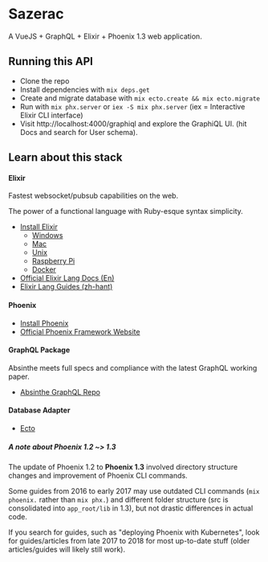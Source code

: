 # Sazerac

A VueJS + GraphQL + Elixir + Phoenix 1.3 web application.

## Running this API

* Clone the repo
* Install dependencies with `mix deps.get`
* Create and migrate database with `mix ecto.create && mix ecto.migrate`
* Run with `mix phx.server` or `iex -S mix phx.server` (iex = Interactive Elixir CLI interface)
* Visit http://localhost:4000/graphiql and explore the GraphiQL UI. (hit Docs and search for User schema).

## Learn about this stack

#### Elixir

Fastest websocket/pubsub capabilities on the web.

The power of a functional language with Ruby-esque syntax simplicity.

* [Install Elixir](https://elixir-lang.org/install.html)
  - [Windows](https://elixir-lang.org/install.html#windows)
  - [Mac](https://elixir-lang.org/install.html#mac-os-x)
  - [Unix](https://elixir-lang.org/install.html#unix-and-unix-like)
  - [Raspberry Pi](https://elixir-lang.org/install.html#raspberry-pi)
  - [Docker](https://elixir-lang.org/install.html#docker)
* [Official Elixir Lang Docs (En)](https://elixir-lang.org/)
* [Elixir Lang Guides (zh-hant)](https://elixirschool.com/zh-hant/)

#### Phoenix

* [Install Phoenix](https://hexdocs.pm/phoenix/installation.html)
* [Official Phoenix Framework Website](http://www.phoenixframework.org/)

#### GraphQL Package

Absinthe meets full specs and compliance with the latest GraphQL working paper.

* [Absinthe GraphQL Repo](https://github.com/absinthe-graphql/absinthe)

#### Database Adapter
* [Ecto](https://github.com/elixir-ecto/ecto)

##### A note about Phoenix 1.2 ~> 1.3

The update of Phoenix 1.2 to **Phoenix 1.3** involved directory structure changes and improvement of Phoenix CLI commands.

Some guides from 2016 to early 2017 may use outdated CLI commands (`mix phoenix.` rather than `mix phx.`) and different folder structure (src is consolidated into `app_root/lib` in 1.3), but not drastic differences in actual code.

If you search for guides, such as "deploying Phoenix with Kubernetes", look for guides/articles from late 2017 to 2018 for most up-to-date stuff (older articles/guides will likely still work).
